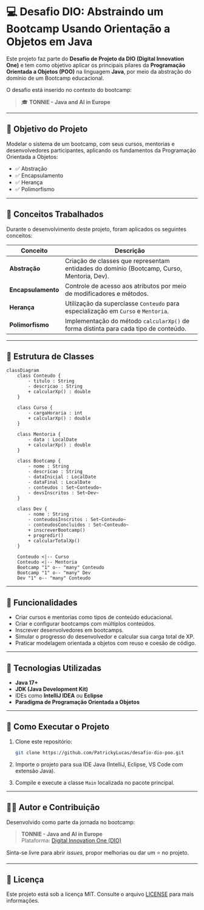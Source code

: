 # 💻 Desafio DIO: Abstraindo um Bootcamp Usando Orientação a Objetos em Java

Este projeto faz parte do **Desafio de Projeto da DIO (Digital Innovation One)** e tem como objetivo aplicar os principais pilares da **Programação Orientada a Objetos (POO)** na linguagem **Java**, por meio da abstração do domínio de um Bootcamp educacional.

O desafio está inserido no contexto do bootcamp:

> 🎓 **TONNIE - Java and AI in Europe**

---

## 🚀 Objetivo do Projeto

Modelar o sistema de um bootcamp, com seus cursos, mentorias e desenvolvedores participantes, aplicando os fundamentos da Programação Orientada a Objetos:

- ✅ Abstração  
- ✅ Encapsulamento  
- ✅ Herança  
- ✅ Polimorfismo

---

## 🧠 Conceitos Trabalhados

Durante o desenvolvimento deste projeto, foram aplicados os seguintes conceitos:

| Conceito | Descrição |
|---------|-----------|
| **Abstração** | Criação de classes que representam entidades do domínio (Bootcamp, Curso, Mentoria, Dev). |
| **Encapsulamento** | Controle de acesso aos atributos por meio de modificadores e métodos. |
| **Herança** | Utilização da superclasse `Conteudo` para especialização em `Curso` e `Mentoria`. |
| **Polimorfismo** | Implementação do método `calcularXp()` de forma distinta para cada tipo de conteúdo. |

---

## 🧱 Estrutura de Classes

```mermaid
classDiagram
    class Conteudo {
        - titulo : String
        - descricao : String
        + calcularXp() : double
    }

    class Curso {
        - cargaHoraria : int
        + calcularXp() : double
    }

    class Mentoria {
        - data : LocalDate
        + calcularXp() : double
    }

    class Bootcamp {
        - nome : String
        - descricao : String
        - dataInicial : LocalDate
        - dataFinal : LocalDate
        - conteudos : Set~Conteudo~
        - devsInscritos : Set~Dev~
    }

    class Dev {
        - nome : String
        - conteudosInscritos : Set~Conteudo~
        - conteudosConcluidos : Set~Conteudo~
        + inscreverBootcamp()
        + progredir()
        + calcularTotalXp()
    }

    Conteudo <|-- Curso
    Conteudo <|-- Mentoria
    Bootcamp "1" o-- "many" Conteudo
    Bootcamp "1" o-- "many" Dev
    Dev "1" o-- "many" Conteudo
```

---

## 📌 Funcionalidades

- Criar cursos e mentorias como tipos de conteúdo educacional.
- Criar e configurar bootcamps com múltiplos conteúdos.
- Inscrever desenvolvedores em bootcamps.
- Simular o progresso do desenvolvedor e calcular sua carga total de XP.
- Praticar modelagem orientada a objetos com reuso e coesão de código.

---

## 📂 Tecnologias Utilizadas

- **Java 17+**
- **JDK (Java Development Kit)**
- IDEs como **IntelliJ IDEA** ou **Eclipse**
- **Paradigma de Programação Orientada a Objetos**

---

## 📎 Como Executar o Projeto

1. Clone este repositório:
   ```bash
   git clone https://github.com/PatrickyLucas/desafio-dio-poo.git
   ```

2. Importe o projeto para sua IDE Java (IntelliJ, Eclipse, VS Code com extensão Java).

3. Compile e execute a classe `Main` localizada no pacote principal.

---

## 👨‍🏫 Autor e Contribuição

Desenvolvido como parte da jornada no bootcamp:

> **TONNIE - Java and AI in Europe**  
> Plataforma: [Digital Innovation One (DIO)](https://www.dio.me/)

Sinta-se livre para abrir *issues*, propor melhorias ou dar um ⭐ no projeto.

---

## 📝 Licença

Este projeto está sob a licença MIT. Consulte o arquivo [LICENSE](LICENSE) para mais informações.
```

